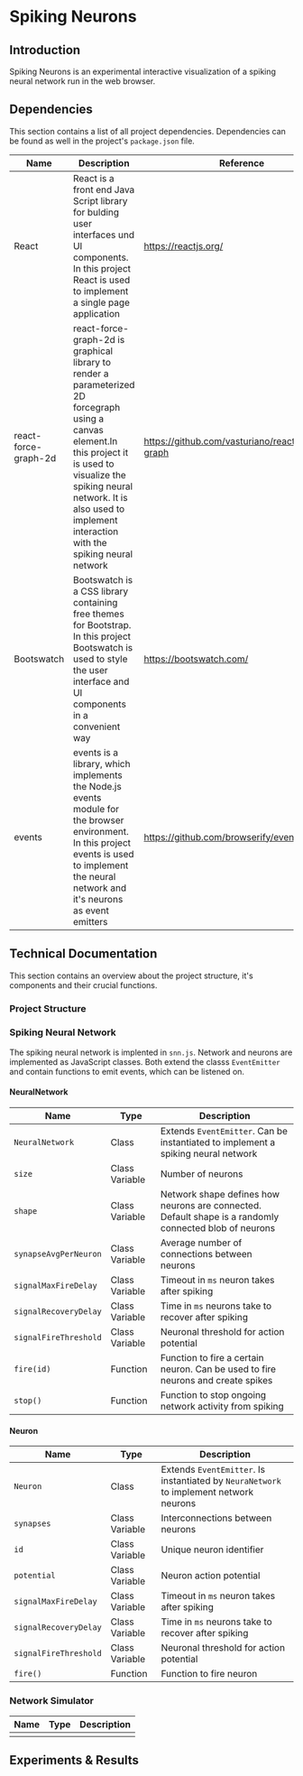 # Spiking Neurons

## Introduction

Spiking Neurons is an experimental interactive visualization of a spiking neural network run in the web browser.

## Dependencies

This section contains a list of all project dependencies. Dependencies can be found as well in the project's `package.json` file.

Name | Description | Reference |
--- | --- | --- | 
 React | React is a front end Java Script library for bulding user interfaces und UI components. In this project React is used to implement a single page application | https://reactjs.org/ |
react-force-graph-2d | react-force-graph-2d is graphical library to render a parameterized 2D forcegraph using a canvas element.In this project it is used to visualize the spiking neural network. It is also used to implement interaction with the spiking neural network | https://github.com/vasturiano/react-force-graph |
Bootswatch | Bootswatch is a CSS library containing free themes for Bootstrap. In this project Bootswatch is used to style the user interface and UI components in a convenient way | https://bootswatch.com/ |
events | events is a library, which implements the Node.js events module for the browser environment. In this project events is used to implement the neural network and it's neurons as event emitters | https://github.com/browserify/events#readme |

## Technical Documentation

This section contains an overview about the project structure, it's components and their crucial functions. 

### Project Structure

### Spiking Neural Network

The spiking neural network is implented in `snn.js`. Network and neurons are implemented as JavaScript classes. Both extend the classs `EventEmitter` and contain functions to emit events, which can be listened on. 

#### NeuralNetwork

Name | Type | Description | 
--- | --- | --- | 
`NeuralNetwork` | Class | Extends `EventEmitter`. Can be instantiated to implement a spiking neural network | 
`size` | Class Variable | Number of neurons |
`shape` | Class Variable | Network shape defines how neurons are connected. Default shape is a randomly connected blob of neurons |
`synapseAvgPerNeuron` | Class Variable | Average number of connections between neurons |
`signalMaxFireDelay` | Class Variable | Timeout in `ms` neuron takes after spiking |
`signalRecoveryDelay` | Class Variable | Time in `ms` neurons take to recover after spiking |
`signalFireThreshold` | Class Variable | Neuronal threshold for action potential |
`fire(id)` | Function | Function to fire a certain neuron. Can be used to fire neurons and create spikes |
`stop()` | Function | Function to stop ongoing network activity from spiking | 


#### Neuron
Name | Type | Description | 
--- | --- | --- | 
`Neuron` | Class | Extends `EventEmitter`. Is instantiated by `NeuraNetwork` to implement network neurons | 
`synapses` | Class Variable | Interconnections between neurons |
`id` | Class Variable | Unique neuron identifier  |
`potential` | Class Variable | Neuron action potential |
`signalMaxFireDelay` | Class Variable | Timeout in `ms` neuron takes after spiking |
`signalRecoveryDelay` | Class Variable | Time in `ms` neurons take to recover after spiking |
`signalFireThreshold` | Class Variable | Neuronal threshold for action potential |
`fire()` | Function | Function to fire neuron |

### Network Simulator

Name | Type | Description | 
--- | --- | --- | 
 | | | 

## Experiments & Results
